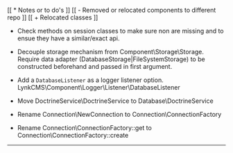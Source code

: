 
[[ * Notes or to do's                                  ]]
[[ - Removed or relocated components to different repo ]]
[[ + Relocated classes                                 ]]

* Check methods on session classes to make sure non are missing and to ensue they have a similar/exact api.

* Decouple storage mechanism from Component\Storage\Storage.
  Require data adapter (DatabaseStorage|FileSystemStorage) to be constructed beforehand and passed in first argument.

* Add a `DatabaseListener` as a logger listener option. LynkCMS\Component\Logger\Listener\DatabaseListener

* Move DoctrineService\DoctrineService to Database\DoctrineService

* Rename Connection\NewConnection to Connection\ConnectionFactory

* Rename Connection\ConnectionFactory::get to Connection\ConnectionFactory::create

----------------------------------------------------------------------------------------------------

